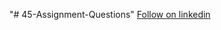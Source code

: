 "# 45-Assignment-Questions"
[Follow on linkedin](https://www.linkedin.com/in/muhammad-rohan-mirza/)
